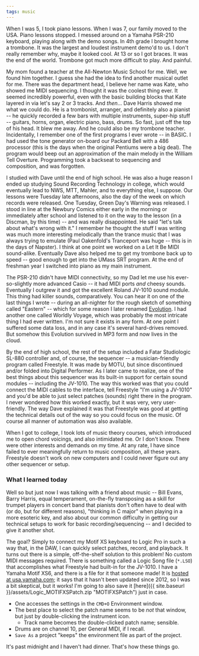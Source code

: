 ```yaml
---
tags: music
---
```


When I was 5, I took piano lessons. When I was 7, our family moved to the USA. Piano lessons stopped. I messed around on a Yamaha PSR-210 keyboard, playing along with the demo songs. In 4th grade I brought home a trombone. It was the largest and loudest instrument demo'd to us. I don't really remember why, maybe it looked cool. At 13 or so I got braces. It was the end of the world. Trombone got much more difficult to play. And painful.

My mom found a teacher at the All-Newton Music School for me. Well, we found him together. I guess she had the idea to find another musical outlet for me. There was the department head, I believe her name was Kate, who showed me MIDI sequencing. I thought it was the coolest thing ever. It seemed incredibly powerful, even with the basic building blocks that Kate layered in via let's say 2 or 3 tracks. And _then_... Dave Harris showed me what we could do. He is a trombonist, arranger, and definitely also a pianist -- he quickly recorded a few bars with multiple instruments, super-hip stuff -- guitars, horns, organ, electric piano, bass, drums. So fast, just off the top of his head. It blew me away. And he could also be my trombone teacher. Incidentally, I remember one of the first programs I ever wrote -- in BASIC. I had used the tone generator on-board our Packard Bell with a 486 processor (this is the days when the original Pentiums were a big deal). The program would beep out an approximation of the main melody in the William Tell Overture. Programming took a backseat to sequencing and composition, and was forgotten.

I studied with Dave until the end of high school. He was also a huge reason I ended up studying Sound Recording Technology in college, which would eventually lead to NWS, MTT, Mahler, and to everything else, I suppose. Our lessons were Tuesday late afternoons, also the day of the week on which records were released. One Tuesday, Green Day's Warning was released. I stood in line at the Newbury Comics either early in the morning or immediately after school and listened to it on the way to the lesson (in a Discman, by this time) -- and was really disappointed. He said "let's talk about what's wrong with it." I remember he thought the stuff I was writing was much more interesting melodically than the trance music that I was always trying to emulate (Paul Oakenfold's Tranceport was huge -- this is in the days of Napster). I think at one point we worked on a Let It Be MIDI sound-alike. Eventually Dave also helped me to get my trombone back up to speed -- good enough to get into the UMass SRT program. At the end of freshman year I switched into piano as my main instrument.

The PSR-210 didn't have MIDI connectivity, so my Dad let me use his ever-so-slightly more advanced Casio -- it had MIDI ports _and_ cheesy sounds. Eventually I outgrew it and got the excellent Roland JV-1010 sound module. This thing had killer sounds, comparatively. You can hear it on one of the last things I wrote -- during an all-nighter for the rough sketch of something called "Eastern" -- which for some reason I later renamed [Evolution](https://soundcloud.com/golubitsky/evolution). I had another one called Worldly Voyage, which was probably the most intricate thing I had ever written. I'm not sure it exists in any form. At one point I suffered some data loss, and in any case it's several hard-drives removed. But somehow this Evolution survived in MP3 form and now lives in the cloud.

By the end of high school, the rest of the setup included a Fatar Studiologic SL-880 controller and, of course, the sequencer -- a musician-friendly program called Freestyle. It was made by MOTU, but since discontinued and/or folded into Digital Performer. As I later came to realize, one of the best things about this sequencer was its built-in support for certain sound modules -- including the JV-1010. The way this worked was that you could connect the MIDI cables to the interface, tell Freestyle "I'm using a JV-1010" and you'd be able to just select patches (sounds) right there in the program. I never wondered how this worked exactly, but it was very, very user-friendly. The way Dave explained it was that Freestyle was good at getting the technical details out of the way so you could focus on the music. Of course all manner of automation was also available.

When I got to college, I took lots of music theory courses, which introduced me to open chord voicings, and also intimidated me. Or I don't know. There were other interests and demands on my time. At any rate, I have since failed to ever meaningfully return to music composition, all these years. Freestyle doesn't work on new computers and I could never figure out any other sequencer or setup.

### What I learned today

Well so but just now I was talking with a friend about music -- Bill Evans, Barry Harris, equal temperament, on-the-fly transposing as a skill for trumpet players in concert band that pianists don't often have to deal with (or do, but for different reasons), "thinking in C major" when playing in a more esoteric key, and also about our common difficulty in getting our technical setups to work for basic recording/sequencing -- and I decided to give it another shot.

The goal? Simply to connect my Motif XS keyboard to Logic Pro in such a way that, in the DAW, I can quickly select patches, record, and playback. It turns out there is a simple, off-the-shelf solution to this problem! No custom MIDI messages required. There is something called a Logic Song file (`*.LSO`) that accomplishes what Freestyle had built-in for the JV-1010. I have a Yamaha Motif XS6, and there is a file for it that someone made! It is [hosted at usa.yamaha.com](https://usa.yamaha.com/support/faq/music_production/7017.html); it says that it hasn't been updated since 2012, so I was a bit skeptical, but it works! I'm going to also save it [here]({{ site.baseurl }}/assets/Logic_MOTIFXSPatch.zip "MOTIFXSPatch") just in case.

- One accesses the settings in the `CMD+O` Environment window.
- The best place to select the patch name seems to be _not_ that window, but just by double-clicking the instrument icon.
  - Track name becomes the double-clicked patch name; sensible.
- Drums are on channel 10, per General MIDI, if I recall.
- `Save As` a project "keeps" the environment file as part of the project.

It's past midnight and I haven't had dinner. That's how these things go.
